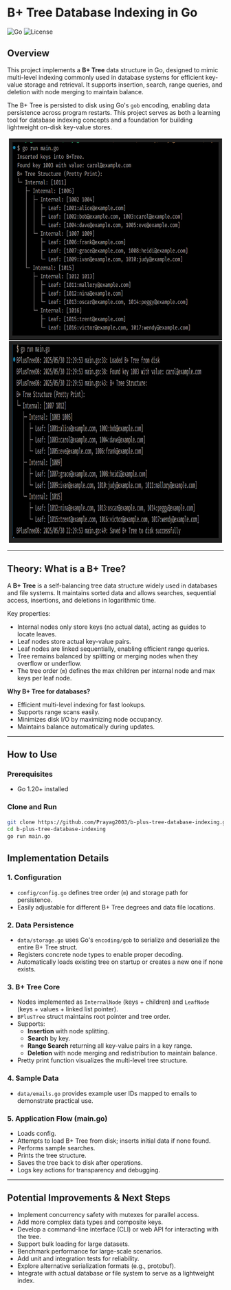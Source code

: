 
# B+ Tree Database Indexing in Go

![Go](https://img.shields.io/badge/Language-Go-blue)
![License](https://img.shields.io/badge/License-MIT-green)

## Overview

This project implements a **B+ Tree** data structure in Go, designed to mimic multi-level indexing commonly used in database systems for efficient key-value storage and retrieval. It supports insertion, search, range queries, and deletion with node merging to maintain balance.

The B+ Tree is persisted to disk using Go's `gob` encoding, enabling data persistence across program restarts. This project serves as both a learning tool for database indexing concepts and a foundation for building lightweight on-disk key-value stores.

<table align="center" style="border: 2px solid white; border-collapse: collapse; width: 100%;">
    <tr>
        <td style="border: 2px solid white; padding: 8px; background: #222; text-align: center;">
            <img src="assets/image.png" alt="Tree Print" width="700" height="450"><br>
        </td>
    </tr>
    <tr>
        <td style="border: 2px solid white; padding: 8px; background: #222; text-align: center;">
            <img src="assets/persist.png" alt="Data Persistence" width="1000" height="450"><br>
        </td>
    </tr>
</table>


---

## Theory: What is a B+ Tree?

A **B+ Tree** is a self-balancing tree data structure widely used in databases and file systems. It maintains sorted data and allows searches, sequential access, insertions, and deletions in logarithmic time.

Key properties:

- Internal nodes only store keys (no actual data), acting as guides to locate leaves.
- Leaf nodes store actual key-value pairs.
- Leaf nodes are linked sequentially, enabling efficient range queries.
- Tree remains balanced by splitting or merging nodes when they overflow or underflow.
- The tree order (`m`) defines the max children per internal node and max keys per leaf node.

**Why B+ Tree for databases?**

- Efficient multi-level indexing for fast lookups.
- Supports range scans easily.
- Minimizes disk I/O by maximizing node occupancy.
- Maintains balance automatically during updates.

---

## How to Use

### Prerequisites

- Go 1.20+ installed

### Clone and Run

```bash
git clone https://github.com/Prayag2003/b-plus-tree-database-indexing.git
cd b-plus-tree-database-indexing
go run main.go
````

## Implementation Details

### 1. Configuration

- `config/config.go` defines tree order (`m`) and storage path for persistence.
- Easily adjustable for different B+ Tree degrees and data file locations.

### 2. Data Persistence

- `data/storage.go` uses Go's `encoding/gob` to serialize and deserialize the entire B+ Tree struct.
- Registers concrete node types to enable proper decoding.
- Automatically loads existing tree on startup or creates a new one if none exists.

### 3. B+ Tree Core

- Nodes implemented as `InternalNode` (keys + children) and `LeafNode` (keys + values + linked list pointer).
- `BPlusTree` struct maintains root pointer and tree order.
- Supports:
  - **Insertion** with node splitting.
  - **Search** by key.
  - **Range Search** returning all key-value pairs in a key range.
  - **Deletion** with node merging and redistribution to maintain balance.
- Pretty print function visualizes the multi-level tree structure.

### 4. Sample Data

- `data/emails.go` provides example user IDs mapped to emails to demonstrate practical use.

### 5. Application Flow (main.go)

- Loads config.
- Attempts to load B+ Tree from disk; inserts initial data if none found.
- Performs sample searches.
- Prints the tree structure.
- Saves the tree back to disk after operations.
- Logs key actions for transparency and debugging.

---


## Potential Improvements & Next Steps

* Implement concurrency safety with mutexes for parallel access.
* Add more complex data types and composite keys.
* Develop a command-line interface (CLI) or web API for interacting with the tree.
* Support bulk loading for large datasets.
* Benchmark performance for large-scale scenarios.
* Add unit and integration tests for reliability.
* Explore alternative serialization formats (e.g., protobuf).
* Integrate with actual database or file system to serve as a lightweight index.
